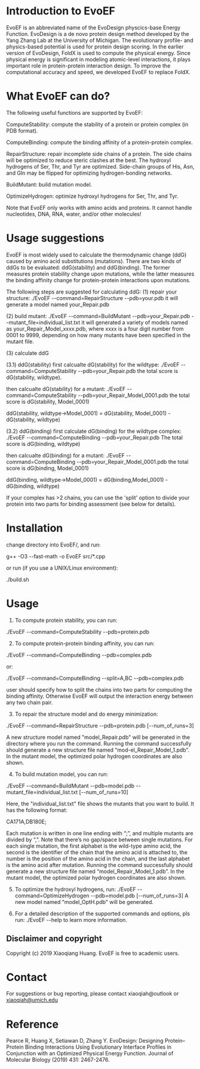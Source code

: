# Introduction to EvoEF
EvoEF is an abbreviated name of the EvoDesign physcics-base Energy Function. EvoDesign is a de novo protein design method developed by the Yang Zhang Lab at the University of Michigan. The evolutionary profile- and physics-based potential is used for protein design scoring. In the earlier version of EvoDesign, FoldX is used to compute the physical energy. Since physical energy is significant in modeling atomic-level interactions, it plays important role in protein-protein interaction design. To improve the computational accuracy and speed, we developed EvoEF to replace FoldX.


# What EvoEF can do?
The following useful functions are supported by EvoEF:

ComputeStability: compute the stability of a protein or protein complex (in PDB format).

ComputeBinding: compute the binding affinity of a protein-protein complex.

RepairStructure: repair incomplete side chains of a protein. The side chains will be 
                 optimized to reduce steric clashes at the best. The hydroxyl hydrogens 
                 of Ser, Thr, and Tyr are optimized. Side-chain groups of His, Asn, and Gln 
                 may be flipped for optimizing hydrogen-bonding networks.
  
BuildMutant: build mutation model.
  
OptimizeHydrogen: optimize hydroxyl hydrogens for Ser, Thr, and Tyr.

Note that EvoEF only works with amino acids and proteins. It cannot handle 
nucleotides, DNA, RNA, water, and/or other molecules!


# Usage suggestions
EvoEF is most widely used to calculate the thermodynamic change (ddG) caused by amino 
acid substitutions (mutations). There are two kinds of ddGs to be evaluated: ddG(stability) 
and ddG(binding). The former measures protein stability change upon mutations, while the 
latter measures the binding affinity change for protein-protein interactions upon mutations.

The following steps are suggested for calculating ddG:
(1) repair your structure:
./EvoEF --command=RepairStructure --pdb=your.pdb
it will generate a model named your_Repair.pdb

(2) build mutant:
./EvoEF --command=BuildMutant --pdb=your_Repair.pdb --mutant_file=individual_list.txt
it will generated a variety of models named as your_Repair_Model_xxxx.pdb, where xxxx is a 
four digit number from 0001 to 9999, depending on how many mutants have been specified in the 
mutant file.

(3) calculate ddG

(3.1) ddG(stability)
first calcualte dG(stability) for the wildtype:
./EvoEF --command=ComputeStability --pdb=your_Repair.pdb
the total score is dG(stability, wildtype).

then calcualte dG(stability) for a mutant:
./EvoEF --command=ComputeStability --pdb=your_Repair_Model_0001.pdb
the total score is dG(stability, Model_0001)

ddG(stability, wildtype->Model_0001) = dG(stability, Model_0001) - dG(stability, wildtype)

(3.2) ddG(binding)
first calculate dG(binding) for the wildtype complex:
./EvoEF --command=ComputeBinding --pdb=your_Repair.pdb
The total score is dG(binding, wildtype)

then calcualte dG(binding) for a mutant:
./EvoEF --command=ComputeBinding --pdb=your_Repair_Model_0001.pdb
the total score is dG(binding, Model_0001)

ddG(binding, wildtype->Model_0001) = dG(binding,Model_0001) - dG(binding, wildtype)

If your complex has >2 chains, you can use the 'split' option to divide your
protein into two parts for binding assessment (see below for details).


# Installation
change directory into EvoEF/, and run:

g++ -O3 --fast-math -o EvoEF src/*.cpp

or run (if you use a UNIX/Linux environment):

./build.sh


# Usage
1. To compute protein stability, you can run:

./EvoEF --command=ComputeStability  --pdb=protein.pdb


2. To compute protein-protein binding affinity, you can run:

./EvoEF --command=ComputeBinding --pdb=complex.pdb
  
or:
  
./EvoEF --command=ComputeBinding --split=A,BC --pdb=complex.pdb

user should specify how to split the chains into two parts for computing
the binding affinity. Otherwise EvoEF will output the interaction energy
between any two chain pair.

3. To repair the structure model and do energy minimization:

./EvoEF --command=RepairStructure --pdb=protein.pdb [--num_of_runs=3]

A new structure model named "model_Repair.pdb" will be generated in the 
directory where you run the command. Running the command successfully 
should generate a new structure file named “mod-el_Repair_Model_1.pdb”. 
In the mutant model, the optimized polar hydrogen coordinates are also shown.

4. To build mutation model, you can run:

./EvoEF --command=BuildMutant --pdb=model.pdb --mutant_file=individual_list.txt  [--num_of_runs=10]

Here, the "individual_list.txt" file shows the mutants that you 
want to build. It has the following format:

CA171A,DB180E;

Each mutation is written in one line ending with “;”, and multiple 
mutants are divided by “,”. Note that there’s no gap/space between 
single mutations. For each single mutation, the first alphabet is the 
wild-type amino acid, the second is the identifier of the chain that 
the amino acid is attached to, the number is the position of the amino 
acid in the chain, and the last alphabet is the amino acid after 
mutation. Running the command successfully should generate a new 
structure file named “model_Repair_Model_1.pdb”. In the mutant model, 
the optimized polar hydrogen coordinates are also shown.

5. To optimize the hydroxyl hydrogens, run:
./EvoEF --command=OptimizeHydrogen --pdb=model.pdb [--num_of_runs=3]
A new model named "model_OptH.pdb" will be generated.


6. For a detailed description of the supported commands and options, pls run:
./EvoEF --help
to learn more information.


Disclaimer and copyright
--------------------------
Copyright (c) 2019 Xiaoqiang Huang. EvoEF is free to academic users.


# Contact
For suggestions or bug reporting, please contact xiaoqiah@outlook or xiaoqiah@umich.edu


# Reference
Pearce R, Huang X, Setiawan D, Zhang Y. EvoDesign: Designing Protein–Protein Binding Interactions Using Evolutionary Interface Profiles in Conjunction with an Optimized Physical Energy Function. Journal of Molecular Biology (2019) 431: 2467-2476.
